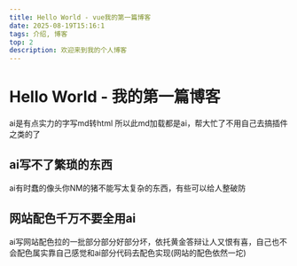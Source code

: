 ```yaml
---
title: Hello World - vue我的第一篇博客
date: 2025-08-19T15:16:1
tags: 介绍, 博客
top: 2
description: 欢迎来到我的个人博客
---
```

# Hello World - 我的第一篇博客
ai是有点实力的字写md转html
所以此md加载都是ai，帮大忙了不用自己去搞插件之类的了

## ai写不了繁琐的东西
ai有时蠢的像头你NM的猪不能写太复杂的东西，有些可以给人整破防

## 网站配色千万不要全用ai
ai写网站配色拉的一批部分部分好部分坏，依托黄金答辩让人又恨有喜，自己也不会配色属实靠自己感觉和ai部分代码去配色实现(网站的配色依然一坨)
